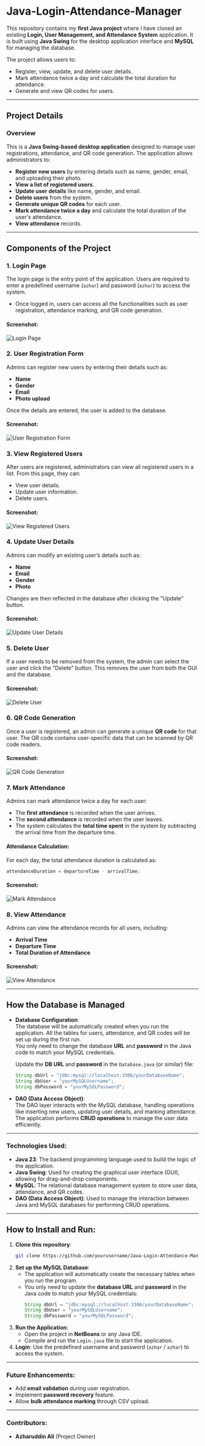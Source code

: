 # Java-Login-Attendance-Manager

This repository contains my **first Java project** where I have cloned an existing **Login, User Management, and Attendance System** application. It is built using **Java Swing** for the desktop application interface and **MySQL** for managing the database.

The project allows users to:
- Register, view, update, and delete user details.
- Mark attendance twice a day and calculate the total duration for attendance.
- Generate and view QR codes for users.

---

## **Project Details**

### **Overview**
This is a **Java Swing-based desktop application** designed to manage user registrations, attendance, and QR code generation. The application allows administrators to:
- **Register new users** by entering details such as name, gender, email, and uploading their photo.
- **View a list of registered users**.
- **Update user details** like name, gender, and email.
- **Delete users** from the system.
- **Generate unique QR codes** for each user.
- **Mark attendance twice a day** and calculate the total duration of the user's attendance.
- **View attendance** records.

---

## **Components of the Project**

### 1. **Login Page**  
The login page is the entry point of the application. Users are required to enter a predefined username (`azhar`) and password (`azhar`) to access the system.  
- Once logged in, users can access all the functionalities such as user registration, attendance marking, and QR code generation.  

#### Screenshot:  
![Login Page](path-to-your-screenshot)

### 2. **User Registration Form**  
Admins can register new users by entering their details such as:
- **Name**
- **Gender**
- **Email**
- **Photo upload**

Once the details are entered, the user is added to the database. 

#### Screenshot:  
![User Registration Form](path-to-your-screenshot)

### 3. **View Registered Users**  
After users are registered, administrators can view all registered users in a list. From this page, they can:
- View user details.
- Update user information.
- Delete users.

#### Screenshot:  
![View Registered Users](path-to-your-screenshot)

### 4. **Update User Details**  
Admins can modify an existing user’s details such as:
- **Name**
- **Email**
- **Gender**
- **Photo**
  
Changes are then reflected in the database after clicking the "Update" button.

#### Screenshot:  
![Update User Details](path-to-your-screenshot)

### 5. **Delete User**  
If a user needs to be removed from the system, the admin can select the user and click the "Delete" button. This removes the user from both the GUI and the database.

#### Screenshot:  
![Delete User](path-to-your-screenshot)

### 6. **QR Code Generation**  
Once a user is registered, an admin can generate a unique **QR code** for that user. The QR code contains user-specific data that can be scanned by QR code readers.

#### Screenshot:  
![QR Code Generation](path-to-your-screenshot)

### 7. **Mark Attendance**  
Admins can mark attendance twice a day for each user:
- The **first attendance** is recorded when the user arrives.
- The **second attendance** is recorded when the user leaves.
- The system calculates the **total time spent** in the system by subtracting the arrival time from the departure time.

#### Attendance Calculation:  
For each day, the total attendance duration is calculated as:
```java
attendanceDuration = departureTime - arrivalTime;
```

#### Screenshot:  
![Mark Attendance](path-to-your-screenshot)

### 8. **View Attendance**  
Admins can view the attendance records for all users, including:
- **Arrival Time**
- **Departure Time**
- **Total Duration of Attendance**

#### Screenshot:  
![View Attendance](path-to-your-screenshot)

---

## **How the Database is Managed**

- **Database Configuration**:  
  The database will be automatically created when you run the application. All the tables for users, attendance, and QR codes will be set up during the first run.  
  You only need to change the database **URL** and **password** in the Java code to match your MySQL credentials.

  Update the **DB URL** and **password** in the `Database.java` (or similar) file:
  ```java
  String dbUrl = "jdbc:mysql://localhost:3306/yourDatabaseName";
  String dbUser = "yourMySQLUsername";
  String dbPassword = "yourMySQLPassword";
  ```

- **DAO (Data Access Object)**:  
  The DAO layer interacts with the MySQL database, handling operations like inserting new users, updating user details, and marking attendance. The application performs **CRUD operations** to manage the user data efficiently.

---

### **Technologies Used**:
- **Java 23**: The backend programming language used to build the logic of the application.
- **Java Swing**: Used for creating the graphical user interface (GUI), allowing for drag-and-drop components.
- **MySQL**: The relational database management system to store user data, attendance, and QR codes.
- **DAO (Data Access Object)**: Used to manage the interaction between Java and MySQL databases for performing CRUD operations.

---

## **How to Install and Run**:
1. **Clone this repository**:
   ```bash
   git clone https://github.com/yourusername/Java-Login-Attendance-Manager.git
   ```
2. **Set up the MySQL Database**:
   - The application will automatically create the necessary tables when you run the program.
   - You only need to update the **database URL** and **password** in the Java code to match your MySQL credentials:
     ```java
     String dbUrl = "jdbc:mysql://localhost:3306/yourDatabaseName";
     String dbUser = "yourMySQLUsername";
     String dbPassword = "yourMySQLPassword";
     ```
3. **Run the Application**:
   - Open the project in **NetBeans** or any Java IDE.
   - Compile and run the `Login.java` file to start the application.
4. **Login**: Use the predefined username and password (`azhar` / `azhar`) to access the system.

---

### **Future Enhancements**:
- Add **email validation** during user registration.
- Implement **password recovery** feature.
- Allow **bulk attendance marking** through CSV upload.

---

### **Contributors**:
- **Azharuddin Ali** (Project Owner)
